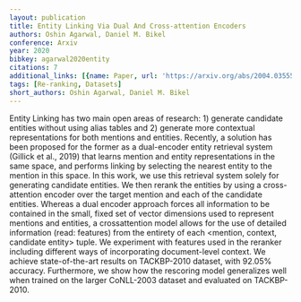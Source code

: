 ```yaml
---
layout: publication
title: Entity Linking Via Dual And Cross-attention Encoders
authors: Oshin Agarwal, Daniel M. Bikel
conference: Arxiv
year: 2020
bibkey: agarwal2020entity
citations: 7
additional_links: [{name: Paper, url: 'https://arxiv.org/abs/2004.03555'}]
tags: [Re-ranking, Datasets]
short_authors: Oshin Agarwal, Daniel M. Bikel
---
```

Entity Linking has two main open areas of research: 1) generate candidate
entities without using alias tables and 2) generate more contextual
representations for both mentions and entities. Recently, a solution has been
proposed for the former as a dual-encoder entity retrieval system (Gillick et
al., 2019) that learns mention and entity representations in the same space,
and performs linking by selecting the nearest entity to the mention in this
space. In this work, we use this retrieval system solely for generating
candidate entities. We then rerank the entities by using a cross-attention
encoder over the target mention and each of the candidate entities. Whereas a
dual encoder approach forces all information to be contained in the small,
fixed set of vector dimensions used to represent mentions and entities, a
crossattention model allows for the use of detailed information (read:
features) from the entirety of each <mention, context, candidate entity> tuple.
We experiment with features used in the reranker including different ways of
incorporating document-level context. We achieve state-of-the-art results on
TACKBP-2010 dataset, with 92.05% accuracy. Furthermore, we show how the
rescoring model generalizes well when trained on the larger CoNLL-2003 dataset
and evaluated on TACKBP-2010.